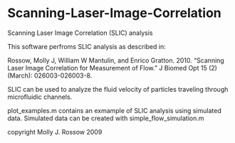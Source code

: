 Scanning-Laser-Image-Correlation
================================

Scanning Laser Image Correlation (SLIC) analysis

This software perfroms 
SLIC analysis as described in:

Rossow, Molly J, William W Mantulin, and Enrico Gratton. 2010. “Scanning 
Laser Image Correlation for Measurement of Flow.” J Biomed Opt 15 (2) 
(March): 026003-026003-8.

SLIC can be used to analyze the fluid velocity of particles traveling 
through microfluidic channels. 

plot_examples.m contains an exmample of SLIC analysis using simulated data.
Simulated data can be created with simple_flow_simulation.m

copyright Molly J. Rossow 2009
